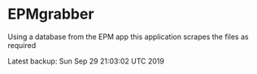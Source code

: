 # EPMgrabber
Using a database from the EPM app this application scrapes the files as required


Latest backup: Sun Sep 29 21:03:02 UTC 2019

